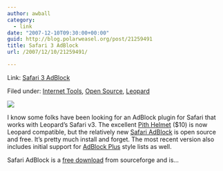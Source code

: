 ```yaml
---
author: awball
category:
  - link
date: "2007-12-10T09:30:00+00:00"
guid: http://blog.polarweasel.org/post/21259491
title: Safari 3 AdBlock
url: /2007/12/10/21259491/

---
```

Link: [Safari 3 AdBlock](http://www.tuaw.com/2007/12/10/safari-3-adblock/)

Filed under: [Internet Tools](http://www.tuaw.com/category/internet-tools/), [Open Source](http://www.tuaw.com/category/open-source/), [Leopard](http://www.tuaw.com/category/leopard/)

![](http://www.blogsmithmedia.com/www.tuaw.com/media/2007/12/safariadblock120907.jpg)

I know some folks have been looking for an AdBlock plugin for Safari that works with Leopard’s Safari v3. The excellent [Pith Helmet](http://www.culater.net/software/PithHelmet/PithHelmet.php) ($10) is now Leopard compatible, but the relatively new [Safari AdBlock](http://safariadblock.sourceforge.net/) is open source and free. It’s pretty much install and forget. The most recent version also includes initial support for [AdBlock Plus](http://adblockplus.org/en/) style lists as well.

Safari AdBlock is a [free download](http://safariadblock.sourceforge.net/#download) from sourceforge and is…
